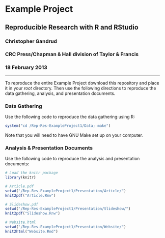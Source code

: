# Example Project

## Reproducible Research with R and RStudio

### Christopher Gandrud

### CRC Press/Chapman & Hall division of Taylor & Francis

### 18 February 2013

---

To reproduce the entire Example Project download this repository and place it in your *root* directory. Then use the following directions to reproduce the data gathering, analysis, and presentation documents.

### Data Gathering

Use the following code to reproduce the data gathering using R:


```r
system("cd /Rep-Res-ExampleProject1/Data; make")
```


Note that you will need to have GNU Make set up on your computer.

### Analysis & Presentation Documents

Use the following code to reproduce the analysis and presentation documents:


```r
# Load the knitr package
library(knitr)

# Article.pdf
setwd("/Rep-Res-ExampleProject1/Presentation/Article/")
knit2pdf("Article.Rnw")

# Slideshow.pdf
setwd("/Rep-Res-ExampleProject1/Presentation/Slideshow/")
knit2pdf("Slideshow.Rnw")

# Website.html
setwd("/Rep-Res-ExampleProject1/Presentation/Website/")
knit2html("Website.Rmd")
```

